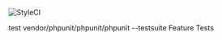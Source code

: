 ![StyleCI](https://github.styleci.io/repos/322392784/shield?branch=main)


test
vendor/phpunit/phpunit/phpunit --testsuite Feature Tests
